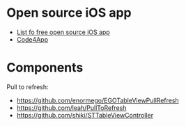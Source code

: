 Open source iOS app
===================

- [List fo free open source iOS app](http://en.wikipedia.org/wiki/List_of_free_and_open-source_iOS_applications)
- [Code4App](http://code4app.net/)

Components
==========

Pull to refresh:

- https://github.com/enormego/EGOTableViewPullRefresh
- https://github.com/leah/PullToRefresh
- https://github.com/shiki/STTableViewController

